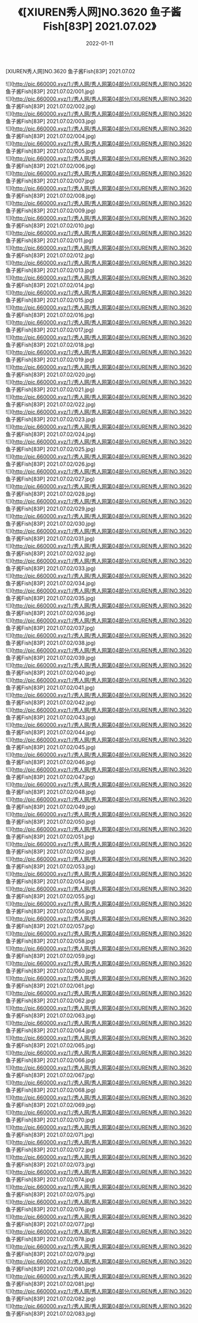 ﻿---
layout: post
title:  《[XIUREN秀人网]NO.3620 鱼子酱Fish[83P] 2021.07.02》
date:   2022-01-11
img: http://pic.660000.xyz/1:/秀人网/秀人网第04部分/[XIUREN秀人网]NO.3620 鱼子酱Fish[83P] 2021.07.02/000.jpg
categories: [美女, 清纯, 唯美]
---

[XIUREN秀人网]NO.3620 鱼子酱Fish[83P] 2021.07.02

 ![](http://pic.660000.xyz/1:/秀人网/秀人网第04部分/[XIUREN秀人网]NO.3620 鱼子酱Fish[83P] 2021.07.02/001.jpg) <br>![](http://pic.660000.xyz/1:/秀人网/秀人网第04部分/[XIUREN秀人网]NO.3620 鱼子酱Fish[83P] 2021.07.02/002.jpg) <br>![](http://pic.660000.xyz/1:/秀人网/秀人网第04部分/[XIUREN秀人网]NO.3620 鱼子酱Fish[83P] 2021.07.02/003.jpg) <br>![](http://pic.660000.xyz/1:/秀人网/秀人网第04部分/[XIUREN秀人网]NO.3620 鱼子酱Fish[83P] 2021.07.02/004.jpg) <br>![](http://pic.660000.xyz/1:/秀人网/秀人网第04部分/[XIUREN秀人网]NO.3620 鱼子酱Fish[83P] 2021.07.02/005.jpg) <br>![](http://pic.660000.xyz/1:/秀人网/秀人网第04部分/[XIUREN秀人网]NO.3620 鱼子酱Fish[83P] 2021.07.02/006.jpg) <br>![](http://pic.660000.xyz/1:/秀人网/秀人网第04部分/[XIUREN秀人网]NO.3620 鱼子酱Fish[83P] 2021.07.02/007.jpg) <br>![](http://pic.660000.xyz/1:/秀人网/秀人网第04部分/[XIUREN秀人网]NO.3620 鱼子酱Fish[83P] 2021.07.02/008.jpg) <br>![](http://pic.660000.xyz/1:/秀人网/秀人网第04部分/[XIUREN秀人网]NO.3620 鱼子酱Fish[83P] 2021.07.02/009.jpg) <br>![](http://pic.660000.xyz/1:/秀人网/秀人网第04部分/[XIUREN秀人网]NO.3620 鱼子酱Fish[83P] 2021.07.02/010.jpg) <br>![](http://pic.660000.xyz/1:/秀人网/秀人网第04部分/[XIUREN秀人网]NO.3620 鱼子酱Fish[83P] 2021.07.02/011.jpg) <br>![](http://pic.660000.xyz/1:/秀人网/秀人网第04部分/[XIUREN秀人网]NO.3620 鱼子酱Fish[83P] 2021.07.02/012.jpg) <br>![](http://pic.660000.xyz/1:/秀人网/秀人网第04部分/[XIUREN秀人网]NO.3620 鱼子酱Fish[83P] 2021.07.02/013.jpg) <br>![](http://pic.660000.xyz/1:/秀人网/秀人网第04部分/[XIUREN秀人网]NO.3620 鱼子酱Fish[83P] 2021.07.02/014.jpg) <br>![](http://pic.660000.xyz/1:/秀人网/秀人网第04部分/[XIUREN秀人网]NO.3620 鱼子酱Fish[83P] 2021.07.02/015.jpg) <br>![](http://pic.660000.xyz/1:/秀人网/秀人网第04部分/[XIUREN秀人网]NO.3620 鱼子酱Fish[83P] 2021.07.02/016.jpg) <br>![](http://pic.660000.xyz/1:/秀人网/秀人网第04部分/[XIUREN秀人网]NO.3620 鱼子酱Fish[83P] 2021.07.02/017.jpg) <br>![](http://pic.660000.xyz/1:/秀人网/秀人网第04部分/[XIUREN秀人网]NO.3620 鱼子酱Fish[83P] 2021.07.02/018.jpg) <br>![](http://pic.660000.xyz/1:/秀人网/秀人网第04部分/[XIUREN秀人网]NO.3620 鱼子酱Fish[83P] 2021.07.02/019.jpg) <br>![](http://pic.660000.xyz/1:/秀人网/秀人网第04部分/[XIUREN秀人网]NO.3620 鱼子酱Fish[83P] 2021.07.02/020.jpg) <br>![](http://pic.660000.xyz/1:/秀人网/秀人网第04部分/[XIUREN秀人网]NO.3620 鱼子酱Fish[83P] 2021.07.02/021.jpg) <br>![](http://pic.660000.xyz/1:/秀人网/秀人网第04部分/[XIUREN秀人网]NO.3620 鱼子酱Fish[83P] 2021.07.02/022.jpg) <br>![](http://pic.660000.xyz/1:/秀人网/秀人网第04部分/[XIUREN秀人网]NO.3620 鱼子酱Fish[83P] 2021.07.02/023.jpg) <br>![](http://pic.660000.xyz/1:/秀人网/秀人网第04部分/[XIUREN秀人网]NO.3620 鱼子酱Fish[83P] 2021.07.02/024.jpg) <br>![](http://pic.660000.xyz/1:/秀人网/秀人网第04部分/[XIUREN秀人网]NO.3620 鱼子酱Fish[83P] 2021.07.02/025.jpg) <br>![](http://pic.660000.xyz/1:/秀人网/秀人网第04部分/[XIUREN秀人网]NO.3620 鱼子酱Fish[83P] 2021.07.02/026.jpg) <br>![](http://pic.660000.xyz/1:/秀人网/秀人网第04部分/[XIUREN秀人网]NO.3620 鱼子酱Fish[83P] 2021.07.02/027.jpg) <br>![](http://pic.660000.xyz/1:/秀人网/秀人网第04部分/[XIUREN秀人网]NO.3620 鱼子酱Fish[83P] 2021.07.02/028.jpg) <br>![](http://pic.660000.xyz/1:/秀人网/秀人网第04部分/[XIUREN秀人网]NO.3620 鱼子酱Fish[83P] 2021.07.02/029.jpg) <br>![](http://pic.660000.xyz/1:/秀人网/秀人网第04部分/[XIUREN秀人网]NO.3620 鱼子酱Fish[83P] 2021.07.02/030.jpg) <br>![](http://pic.660000.xyz/1:/秀人网/秀人网第04部分/[XIUREN秀人网]NO.3620 鱼子酱Fish[83P] 2021.07.02/031.jpg) <br>![](http://pic.660000.xyz/1:/秀人网/秀人网第04部分/[XIUREN秀人网]NO.3620 鱼子酱Fish[83P] 2021.07.02/032.jpg) <br>![](http://pic.660000.xyz/1:/秀人网/秀人网第04部分/[XIUREN秀人网]NO.3620 鱼子酱Fish[83P] 2021.07.02/033.jpg) <br>![](http://pic.660000.xyz/1:/秀人网/秀人网第04部分/[XIUREN秀人网]NO.3620 鱼子酱Fish[83P] 2021.07.02/034.jpg) <br>![](http://pic.660000.xyz/1:/秀人网/秀人网第04部分/[XIUREN秀人网]NO.3620 鱼子酱Fish[83P] 2021.07.02/035.jpg) <br>![](http://pic.660000.xyz/1:/秀人网/秀人网第04部分/[XIUREN秀人网]NO.3620 鱼子酱Fish[83P] 2021.07.02/036.jpg) <br>![](http://pic.660000.xyz/1:/秀人网/秀人网第04部分/[XIUREN秀人网]NO.3620 鱼子酱Fish[83P] 2021.07.02/037.jpg) <br>![](http://pic.660000.xyz/1:/秀人网/秀人网第04部分/[XIUREN秀人网]NO.3620 鱼子酱Fish[83P] 2021.07.02/038.jpg) <br>![](http://pic.660000.xyz/1:/秀人网/秀人网第04部分/[XIUREN秀人网]NO.3620 鱼子酱Fish[83P] 2021.07.02/039.jpg) <br>![](http://pic.660000.xyz/1:/秀人网/秀人网第04部分/[XIUREN秀人网]NO.3620 鱼子酱Fish[83P] 2021.07.02/040.jpg) <br>![](http://pic.660000.xyz/1:/秀人网/秀人网第04部分/[XIUREN秀人网]NO.3620 鱼子酱Fish[83P] 2021.07.02/041.jpg) <br>![](http://pic.660000.xyz/1:/秀人网/秀人网第04部分/[XIUREN秀人网]NO.3620 鱼子酱Fish[83P] 2021.07.02/042.jpg) <br>![](http://pic.660000.xyz/1:/秀人网/秀人网第04部分/[XIUREN秀人网]NO.3620 鱼子酱Fish[83P] 2021.07.02/043.jpg) <br>![](http://pic.660000.xyz/1:/秀人网/秀人网第04部分/[XIUREN秀人网]NO.3620 鱼子酱Fish[83P] 2021.07.02/044.jpg) <br>![](http://pic.660000.xyz/1:/秀人网/秀人网第04部分/[XIUREN秀人网]NO.3620 鱼子酱Fish[83P] 2021.07.02/045.jpg) <br>![](http://pic.660000.xyz/1:/秀人网/秀人网第04部分/[XIUREN秀人网]NO.3620 鱼子酱Fish[83P] 2021.07.02/046.jpg) <br>![](http://pic.660000.xyz/1:/秀人网/秀人网第04部分/[XIUREN秀人网]NO.3620 鱼子酱Fish[83P] 2021.07.02/047.jpg) <br>![](http://pic.660000.xyz/1:/秀人网/秀人网第04部分/[XIUREN秀人网]NO.3620 鱼子酱Fish[83P] 2021.07.02/048.jpg) <br>![](http://pic.660000.xyz/1:/秀人网/秀人网第04部分/[XIUREN秀人网]NO.3620 鱼子酱Fish[83P] 2021.07.02/049.jpg) <br>![](http://pic.660000.xyz/1:/秀人网/秀人网第04部分/[XIUREN秀人网]NO.3620 鱼子酱Fish[83P] 2021.07.02/050.jpg) <br>![](http://pic.660000.xyz/1:/秀人网/秀人网第04部分/[XIUREN秀人网]NO.3620 鱼子酱Fish[83P] 2021.07.02/051.jpg) <br>![](http://pic.660000.xyz/1:/秀人网/秀人网第04部分/[XIUREN秀人网]NO.3620 鱼子酱Fish[83P] 2021.07.02/052.jpg) <br>![](http://pic.660000.xyz/1:/秀人网/秀人网第04部分/[XIUREN秀人网]NO.3620 鱼子酱Fish[83P] 2021.07.02/053.jpg) <br>![](http://pic.660000.xyz/1:/秀人网/秀人网第04部分/[XIUREN秀人网]NO.3620 鱼子酱Fish[83P] 2021.07.02/054.jpg) <br>![](http://pic.660000.xyz/1:/秀人网/秀人网第04部分/[XIUREN秀人网]NO.3620 鱼子酱Fish[83P] 2021.07.02/055.jpg) <br>![](http://pic.660000.xyz/1:/秀人网/秀人网第04部分/[XIUREN秀人网]NO.3620 鱼子酱Fish[83P] 2021.07.02/056.jpg) <br>![](http://pic.660000.xyz/1:/秀人网/秀人网第04部分/[XIUREN秀人网]NO.3620 鱼子酱Fish[83P] 2021.07.02/057.jpg) <br>![](http://pic.660000.xyz/1:/秀人网/秀人网第04部分/[XIUREN秀人网]NO.3620 鱼子酱Fish[83P] 2021.07.02/058.jpg) <br>![](http://pic.660000.xyz/1:/秀人网/秀人网第04部分/[XIUREN秀人网]NO.3620 鱼子酱Fish[83P] 2021.07.02/059.jpg) <br>![](http://pic.660000.xyz/1:/秀人网/秀人网第04部分/[XIUREN秀人网]NO.3620 鱼子酱Fish[83P] 2021.07.02/060.jpg) <br>![](http://pic.660000.xyz/1:/秀人网/秀人网第04部分/[XIUREN秀人网]NO.3620 鱼子酱Fish[83P] 2021.07.02/061.jpg) <br>![](http://pic.660000.xyz/1:/秀人网/秀人网第04部分/[XIUREN秀人网]NO.3620 鱼子酱Fish[83P] 2021.07.02/062.jpg) <br>![](http://pic.660000.xyz/1:/秀人网/秀人网第04部分/[XIUREN秀人网]NO.3620 鱼子酱Fish[83P] 2021.07.02/063.jpg) <br>![](http://pic.660000.xyz/1:/秀人网/秀人网第04部分/[XIUREN秀人网]NO.3620 鱼子酱Fish[83P] 2021.07.02/064.jpg) <br>![](http://pic.660000.xyz/1:/秀人网/秀人网第04部分/[XIUREN秀人网]NO.3620 鱼子酱Fish[83P] 2021.07.02/065.jpg) <br>![](http://pic.660000.xyz/1:/秀人网/秀人网第04部分/[XIUREN秀人网]NO.3620 鱼子酱Fish[83P] 2021.07.02/066.jpg) <br>![](http://pic.660000.xyz/1:/秀人网/秀人网第04部分/[XIUREN秀人网]NO.3620 鱼子酱Fish[83P] 2021.07.02/067.jpg) <br>![](http://pic.660000.xyz/1:/秀人网/秀人网第04部分/[XIUREN秀人网]NO.3620 鱼子酱Fish[83P] 2021.07.02/068.jpg) <br>![](http://pic.660000.xyz/1:/秀人网/秀人网第04部分/[XIUREN秀人网]NO.3620 鱼子酱Fish[83P] 2021.07.02/069.jpg) <br>![](http://pic.660000.xyz/1:/秀人网/秀人网第04部分/[XIUREN秀人网]NO.3620 鱼子酱Fish[83P] 2021.07.02/070.jpg) <br>![](http://pic.660000.xyz/1:/秀人网/秀人网第04部分/[XIUREN秀人网]NO.3620 鱼子酱Fish[83P] 2021.07.02/071.jpg) <br>![](http://pic.660000.xyz/1:/秀人网/秀人网第04部分/[XIUREN秀人网]NO.3620 鱼子酱Fish[83P] 2021.07.02/072.jpg) <br>![](http://pic.660000.xyz/1:/秀人网/秀人网第04部分/[XIUREN秀人网]NO.3620 鱼子酱Fish[83P] 2021.07.02/073.jpg) <br>![](http://pic.660000.xyz/1:/秀人网/秀人网第04部分/[XIUREN秀人网]NO.3620 鱼子酱Fish[83P] 2021.07.02/074.jpg) <br>![](http://pic.660000.xyz/1:/秀人网/秀人网第04部分/[XIUREN秀人网]NO.3620 鱼子酱Fish[83P] 2021.07.02/075.jpg) <br>![](http://pic.660000.xyz/1:/秀人网/秀人网第04部分/[XIUREN秀人网]NO.3620 鱼子酱Fish[83P] 2021.07.02/076.jpg) <br>![](http://pic.660000.xyz/1:/秀人网/秀人网第04部分/[XIUREN秀人网]NO.3620 鱼子酱Fish[83P] 2021.07.02/077.jpg) <br>![](http://pic.660000.xyz/1:/秀人网/秀人网第04部分/[XIUREN秀人网]NO.3620 鱼子酱Fish[83P] 2021.07.02/078.jpg) <br>![](http://pic.660000.xyz/1:/秀人网/秀人网第04部分/[XIUREN秀人网]NO.3620 鱼子酱Fish[83P] 2021.07.02/079.jpg) <br>![](http://pic.660000.xyz/1:/秀人网/秀人网第04部分/[XIUREN秀人网]NO.3620 鱼子酱Fish[83P] 2021.07.02/080.jpg) <br>![](http://pic.660000.xyz/1:/秀人网/秀人网第04部分/[XIUREN秀人网]NO.3620 鱼子酱Fish[83P] 2021.07.02/081.jpg) <br>![](http://pic.660000.xyz/1:/秀人网/秀人网第04部分/[XIUREN秀人网]NO.3620 鱼子酱Fish[83P] 2021.07.02/082.jpg) <br>![](http://pic.660000.xyz/1:/秀人网/秀人网第04部分/[XIUREN秀人网]NO.3620 鱼子酱Fish[83P] 2021.07.02/083.jpg) <br>